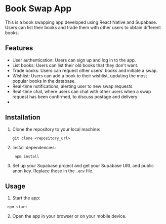 # Book Swap App

This is a book swapping app developed using React Native and Supabase. Users can list their books and trade them with other users to obtain different books.

## Features

- User authentication: Users can sign up and log in to the app.
- List books: Users can list their old books that they don't want.
- Trade books: Users can request other users' books and initiate a swap.
- Wishlist: Users can add a book to their wishlist, updating the most popular books in the database.
- Real-time notifications, alerting user to new swap requests
- Real-time chat, where users can chat with other users when a swap request has been confirmed, to discuss postage and delivery
- 

## Installation

1. Clone the repository to your local machine:

   ```
   git clone <repository_url>
   ```

2. Install dependencies:

   ```
    npm install
   ```

3. Set up your Supabase project and get your Supabase URL and public anon key. Replace these in the `.env` file.

## Usage

1. Start the app:

```
 npm start
```

 2. Open the app in your browser or on your mobile device.


